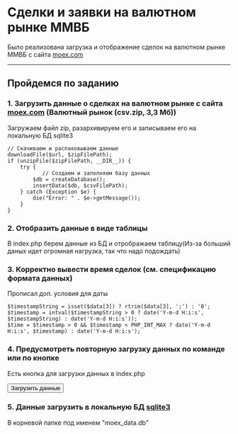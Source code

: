# Сделки и заявки на валютном рынке ММВБ

Было реализована загрузка и отображение сделок на валютном рынке ММВБ с сайта [moex.com](https://www.moex.com/ru/orders?historicaldata)

***

## Пройдемся по заданию 

### 1. Загрузить данные о сделках на валютном рынке с сайта [moex.com](https://www.moex.com/ru/orders?historicaldata) (Валютный рынок (csv.zip, 3,3 Мб))

Загружаем файл zip, разархивируем его и записываем его на локальную БД sqlite3

```
// Скачиваем и распаковываем данные
downloadFile($url, $zipFilePath);
if (unzipFile($zipFilePath, __DIR__)) {
    try {
           // Создаем и заполняем базу данных
        $db = createDatabase();
        insertData($db, $csvFilePath);
    } catch (Exception $e) {
        die("Error: " . $e->getMessage());
    }
}
```

### 2. Отобразить данные в виде таблицы

В index.php берем данные из БД и отрображаем таблицу(Из-за больший даных идет огромная нагрузка, так что надо подождать)

### 3. Корректно вывести время сделок (см. спецификацию формата данных)

Прописал доп. условия для даты

```
$timestampString = isset($data[3]) ? rtrim($data[3], ';') : '0';
$timestamp = intval($timestampString > 0 ? date('Y-m-d H:i:s', $timestampString) : date('Y-m-d H:i:s'));
$time = $timestamp > 0 && $timestamp < PHP_INT_MAX ? date('Y-m-d H:i:s', $timestamp) : date('Y-m-d H:i:s');
```

### 4. Предусмотреть повторную загрузку данных по команде или по кнопке

Есть кнопка для загрузки данных в index.php

<form action="load_data.php" method="post">
    <button type="submit">Загрузить данные</button>
</form>

### 5. Данные загрузить в локальную БД [sqlite3](https://www.php.net/manual/en/sqlite3.open.php)

В корневой папке под именем "moex_data.db"